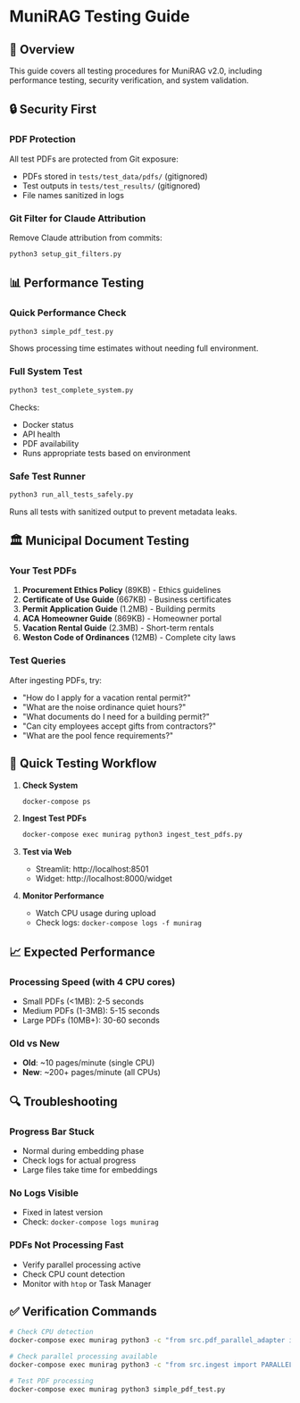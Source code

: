 # MuniRAG Testing Guide

## 🧪 Overview

This guide covers all testing procedures for MuniRAG v2.0, including performance testing, security verification, and system validation.

## 🔒 Security First

### PDF Protection
All test PDFs are protected from Git exposure:
- PDFs stored in `tests/test_data/pdfs/` (gitignored)
- Test outputs in `tests/test_results/` (gitignored)
- File names sanitized in logs

### Git Filter for Claude Attribution
Remove Claude attribution from commits:
```bash
python3 setup_git_filters.py
```

## 📊 Performance Testing

### Quick Performance Check
```bash
python3 simple_pdf_test.py
```
Shows processing time estimates without needing full environment.

### Full System Test
```bash
python3 test_complete_system.py
```
Checks:
- Docker status
- API health
- PDF availability
- Runs appropriate tests based on environment

### Safe Test Runner
```bash
python3 run_all_tests_safely.py
```
Runs all tests with sanitized output to prevent metadata leaks.

## 🏛️ Municipal Document Testing

### Your Test PDFs
1. **Procurement Ethics Policy** (89KB) - Ethics guidelines
2. **Certificate of Use Guide** (667KB) - Business certificates
3. **Permit Application Guide** (1.2MB) - Building permits
4. **ACA Homeowner Guide** (869KB) - Homeowner portal
5. **Vacation Rental Guide** (2.3MB) - Short-term rentals
6. **Weston Code of Ordinances** (12MB) - Complete city laws

### Test Queries
After ingesting PDFs, try:
- "How do I apply for a vacation rental permit?"
- "What are the noise ordinance quiet hours?"
- "What documents do I need for a building permit?"
- "Can city employees accept gifts from contractors?"
- "What are the pool fence requirements?"

## 🚀 Quick Testing Workflow

1. **Check System**
   ```bash
   docker-compose ps
   ```

2. **Ingest Test PDFs**
   ```bash
   docker-compose exec munirag python3 ingest_test_pdfs.py
   ```

3. **Test via Web**
   - Streamlit: http://localhost:8501
   - Widget: http://localhost:8000/widget

4. **Monitor Performance**
   - Watch CPU usage during upload
   - Check logs: `docker-compose logs -f munirag`

## 📈 Expected Performance

### Processing Speed (with 4 CPU cores)
- Small PDFs (<1MB): 2-5 seconds
- Medium PDFs (1-3MB): 5-15 seconds
- Large PDFs (10MB+): 30-60 seconds

### Old vs New
- **Old**: ~10 pages/minute (single CPU)
- **New**: ~200+ pages/minute (all CPUs)

## 🔍 Troubleshooting

### Progress Bar Stuck
- Normal during embedding phase
- Check logs for actual progress
- Large files take time for embeddings

### No Logs Visible
- Fixed in latest version
- Check: `docker-compose logs munirag`

### PDFs Not Processing Fast
- Verify parallel processing active
- Check CPU count detection
- Monitor with `htop` or Task Manager

## ✅ Verification Commands

```bash
# Check CPU detection
docker-compose exec munirag python3 -c "from src.pdf_parallel_adapter import get_optimal_workers; print(f'Workers: {get_optimal_workers()}')"

# Check parallel processing available
docker-compose exec munirag python3 -c "from src.ingest import PARALLEL_AVAILABLE; print(f'Parallel: {PARALLEL_AVAILABLE}')"

# Test PDF processing
docker-compose exec munirag python3 simple_pdf_test.py
```
